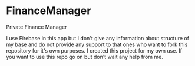 # FinanceManager
Private Finance Manager

I use Firebase in this app but I don't give any information about structure of my base and do not provide any support to that ones who want to fork this repository for it's own purposes. I created this project for my own use. If you want to use this repo go on but don't wait any help from me.
